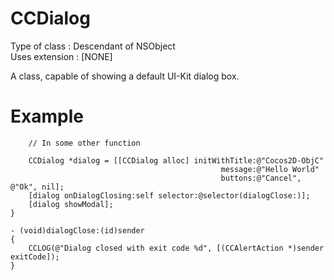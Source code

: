 CCDialog
========

Type of class  : Descendant of NSObject  
Uses extension : [NONE]

A class, capable of showing a default UI-Kit dialog box.

Example
=======

```
    // In some other function
    
    CCDialog *dialog = [[CCDialog alloc] initWithTitle:@"Cocos2D-ObjC" 
                                               message:@"Hello World" 
                                               buttons:@"Cancel", @"Ok", nil];
    [dialog onDialogClosing:self selector:@selector(dialogClose:)];
    [dialog showModal];
}

- (void)dialogClose:(id)sender
{
    CCLOG(@"Dialog closed with exit code %d", [(CCAlertAction *)sender exitCode]);
}
```  


